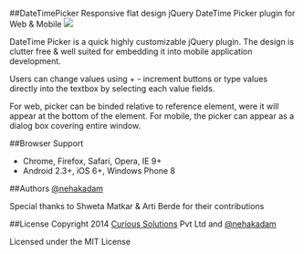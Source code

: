 ##DateTimePicker
Responsive flat design jQuery DateTime Picker plugin for Web & Mobile
![](https://raw.github.com/CuriousSolutions/DateTimePicker/gh-pages/images/dp-screenshot.png)

DateTime Picker is a quick highly customizable jQuery plugin. The design is clutter free & well suited for embedding it into mobile application development.

Users can change values using + - increment buttons or type values directly into the textbox by selecting each value fields. 

For web, picker can be binded relative to reference element, were it will appear at the bottom of the element. For mobile, the picker can appear as a dialog box covering entire window. 


##Browser Support
- Chrome, Firefox, Safari, Opera, IE 9+
- Android 2.3+, iOS 6+, Windows Phone 8


##Authors
[@nehakadam](https://github.com/nehakadam)

Special thanks to Shweta Matkar & Arti Berde for their contributions


##License
Copyright 2014 [Curious Solutions](https://github.com/CuriousSolutions) Pvt Ltd and [@nehakadam](https://github.com/nehakadam)

Licensed under the MIT License